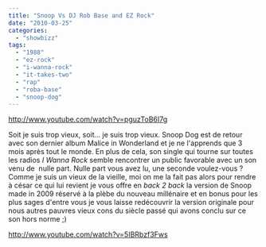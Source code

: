 ```yaml
---
title: "Snoop Vs DJ Rob Base and EZ Rock"
date: "2010-03-25"
categories: 
  - "showbizz"
tags: 
  - "1988"
  - "ez-rock"
  - "i-wanna-rock"
  - "it-takes-two"
  - "rap"
  - "roba-base"
  - "snoop-dog"
---
```


http://www.youtube.com/watch?v=pguzToB6I7g

Soit je suis trop vieux, soit... je suis trop vieux. Snoop Dog est de retour avec son dernier album Malice in Wonderland et je ne l'apprends que 3 mois après tout le monde. En plus de cela, son single qui tourne sur toutes les radios _I Wanna Rock_ semble rencontrer un public favorable avec un son venu de  nulle part. Nulle part vous avez lu, une seconde voulez-vous ? Comme je suis un vieux de la vieille, moi on me la fait pas alors pour rendre à césar ce qui lui revient je vous offre en _back 2 back_ la version de Snoop made in 2009 réservé à la plèbe du nouveau millénaire et en bonus pour les plus sages d'entre vous je vous laisse redécouvrir la version originale pour nous autres pauvres vieux cons du siècle passé qui avons conclu sur ce son hors norme ;)

http://www.youtube.com/watch?v=5IBRbzf3Fws
